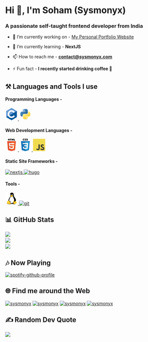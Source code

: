 <!--############################################################################################################################
#    /$$$$$$                                                                                                                    
#   /$$__  $$                                                                                                                   
#  | $$  \__/ /$$   /$$  /$$$$$$$ /$$$$$$/$$$$   /$$$$$$  /$$$$$$$  /$$   /$$ /$$   /$$         # Author:   Soham Ray [Sysmonyx]
#  |  $$$$$$ | $$  | $$ /$$_____/| $$_  $$_  $$ /$$__  $$| $$__  $$| $$  | $$|  $$ /$$/                                         
#   \____  $$| $$  | $$|  $$$$$$ | $$ \ $$ \ $$| $$  \ $$| $$  \ $$| $$  | $$ \  $$$$/          # Website:  https://sysmonyx.com
#   /$$  \ $$| $$  | $$ \____  $$| $$ | $$ | $$| $$  | $$| $$  | $$| $$  | $$  >$$  $$                                          
#  |  $$$$$$/|  $$$$$$$ /$$$$$$$/| $$ | $$ | $$|  $$$$$$/| $$  | $$|  $$$$$$$ /$$/\  $$         # Email:    contact@sysmonyx.com
#   \______/  \____  $$|_______/ |__/ |__/ |__/ \______/ |__/  |__/ \____  $$|__/  \__/                                         
#             /$$  | $$                                             /$$  | $$                                                   
#            |  $$$$$$/                                            |  $$$$$$/                                                   
#             \______/                                              \______/                                                    
################################################################################################################################
#   Description:    My GitHub profile README.
#
#############################################################################################################################-->
#   Hi 👋, I'm Soham (Sysmonyx)

### A passionate self-taught frontend developer from India

- 🔭 I’m currently working on - [My Personal Portfolio Website](https://sysmonyx.com)

- 🌱 I’m currently learning - **NextJS**

- 📫 How to reach me - **contact@sysmonyx.com**

- ⚡ Fun fact - **I recently started drinking coffee 🙂**

##  ⚒️ Languages and Tools I use

<p>
<h4>Programming Languages -</h4>
<a href="https://www.cprogramming.com/" target="_blank" rel="noreferrer"> <img src="https://raw.githubusercontent.com/devicons/devicon/master/icons/c/c-original.svg" alt="c" width="40" height="40"/> </a>
<a href="https://www.python.org" target="_blank" rel="noreferrer"> <img src="https://raw.githubusercontent.com/devicons/devicon/master/icons/python/python-original.svg" alt="python" width="40" height="40"/> </a>

<h4>Web Development Languages -</h4>
<a href="https://www.w3.org/html/" target="_blank" rel="noreferrer"> <img src="https://raw.githubusercontent.com/devicons/devicon/master/icons/html5/html5-original-wordmark.svg" alt="html5" width="40" height="40"/> </a>
<a href="https://www.w3schools.com/css/" target="_blank" rel="noreferrer"> <img src="https://raw.githubusercontent.com/devicons/devicon/master/icons/css3/css3-original-wordmark.svg" alt="css3" width="40" height="40"/> </a>
<a href="https://developer.mozilla.org/en-US/docs/Web/JavaScript" target="_blank" rel="noreferrer"> <img src="https://raw.githubusercontent.com/devicons/devicon/master/icons/javascript/javascript-original.svg" alt="javascript" width="40" height="40"/> </a>

<h4>Static Site Frameworks -</h4>
<a href="https://nextjs.org/" target="_blank" rel="noreferrer"> <img src="https://cdn.worldvectorlogo.com/logos/nextjs-2.svg" alt="nextjs" width="40" height="40"/> </a>
<a href="https://gohugo.io/" target="_blank" rel="noreferrer"> <img src="https://api.iconify.design/logos-hugo.svg" alt="hugo" width="40" height="40"/> </a>

<h4>Tools -</h4>
<a href="https://www.linux.org/" target="_blank" rel="noreferrer"> <img src="https://raw.githubusercontent.com/devicons/devicon/master/icons/linux/linux-original.svg" alt="linux" width="40" height="40"/> </a>
<a href="https://git-scm.com/" target="_blank" rel="noreferrer"> <img src="https://www.vectorlogo.zone/logos/git-scm/git-scm-icon.svg" alt="git" width="40" height="40"/> </a>
</p>

##  📊 GitHub Stats

![](https://github-readme-stats.vercel.app/api?username=sysmonyx&theme=radical&hide_border=false&include_all_commits=true&count_private=true)<br/>
![](https://github-readme-streak-stats.herokuapp.com/?user=sysmonyx&theme=radical&hide_border=false)<br/>
![](https://github-readme-stats.vercel.app/api/top-langs/?username=sysmonyx&theme=radical&hide_border=false&include_all_commits=true&count_private=true&layout=compact)

##  🎶 Now Playing

[![spotify-github-profile](https://spotify-github-profile.vercel.app/api/view?uid=31nwrtlc45joffe3nyiis5jywqza&cover_image=true&theme=default&bar_color=53b14f&bar_color_cover=false)](https://spotify-github-profile.vercel.app/api/view?uid=31nwrtlc45joffe3nyiis5jywqza&redirect=true)

##  🌐 Find me around the Web

<p>
<a href="https://twitter.com/sysmonyx" target="blank"><img align="center" src="https://raw.githubusercontent.com/rahuldkjain/github-profile-readme-generator/master/src/images/icons/Social/twitter.svg" alt="sysmonyx" height="30" width="40" /></a>
<a href="https://fb.com/sysmonyx" target="blank"><img align="center" src="https://raw.githubusercontent.com/rahuldkjain/github-profile-readme-generator/master/src/images/icons/Social/facebook.svg" alt="sysmonyx" height="30" width="40" /></a>
<a href="https://instagram.com/sysmonyx" target="blank"><img align="center" src="https://raw.githubusercontent.com/rahuldkjain/github-profile-readme-generator/master/src/images/icons/Social/instagram.svg" alt="sysmonyx" height="30" width="40" /></a>
<a href="https://reddit.com/user/sysmonyx" target="blank"><img align="center" src="https://raw.githubusercontent.com/rahuldkjain/github-profile-readme-generator/master/src/images/icons/Social/reddit.svg" alt="sysmonyx" height="30" width="40" /></a>
</p>

##  ✍️ Random Dev Quote
![](https://quotes-github-readme.vercel.app/api?type=horizontal&theme=radical)

<!--#########################################################################################################################-->